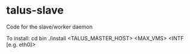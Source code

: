 # talus-slave
Code for the slave/worker daemon

To install:
cd bin
./install <TALUS_MASTER_HOST> <MAX_VMS> <INTF [e.g. eth0]>


